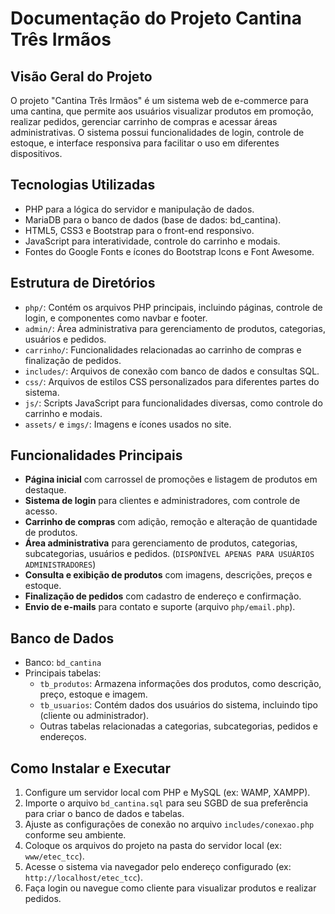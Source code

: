# Documentação do Projeto Cantina Três Irmãos

## Visão Geral do Projeto
O projeto "Cantina Três Irmãos" é um sistema web de e-commerce para uma cantina, que permite aos usuários visualizar produtos em promoção, realizar pedidos, gerenciar carrinho de compras e acessar áreas administrativas. O sistema possui funcionalidades de login, controle de estoque, e interface responsiva para facilitar o uso em diferentes dispositivos.

## Tecnologias Utilizadas
- PHP para a lógica do servidor e manipulação de dados.
- MariaDB para o banco de dados (base de dados: bd_cantina).
- HTML5, CSS3 e Bootstrap para o front-end responsivo.
- JavaScript para interatividade, controle do carrinho e modais.
- Fontes do Google Fonts e ícones do Bootstrap Icons e Font Awesome.

## Estrutura de Diretórios
- `php/`: Contém os arquivos PHP principais, incluindo páginas, controle de login, e componentes como navbar e footer.
- `admin/`: Área administrativa para gerenciamento de produtos, categorias, usuários e pedidos.
- `carrinho/`: Funcionalidades relacionadas ao carrinho de compras e finalização de pedidos.
- `includes/`: Arquivos de conexão com banco de dados e consultas SQL.
- `css/`: Arquivos de estilos CSS personalizados para diferentes partes do sistema.
- `js/`: Scripts JavaScript para funcionalidades diversas, como controle do carrinho e modais.
- `assets/` e `imgs/`: Imagens e ícones usados no site.

## Funcionalidades Principais
- **Página inicial** com carrossel de promoções e listagem de produtos em destaque.
- **Sistema de login** para clientes e administradores, com controle de acesso.
- **Carrinho de compras** com adição, remoção e alteração de quantidade de produtos.
- **Área administrativa** para gerenciamento de produtos, categorias, subcategorias, usuários e pedidos. (`DISPONÍVEL APENAS PARA USUÁRIOS ADMINISTRADORES`)
- **Consulta e exibição de produtos** com imagens, descrições, preços e estoque.
- **Finalização de pedidos** com cadastro de endereço e confirmação.
- **Envio de e-mails** para contato e suporte (arquivo `php/email.php`).

## Banco de Dados
- Banco: `bd_cantina`
- Principais tabelas:
  - `tb_produtos`: Armazena informações dos produtos, como descrição, preço, estoque e imagem.
  - `tb_usuarios`: Contém dados dos usuários do sistema, incluindo tipo (cliente ou administrador).
  - Outras tabelas relacionadas a categorias, subcategorias, pedidos e endereços.

## Como Instalar e Executar
1. Configure um servidor local com PHP e MySQL (ex: WAMP, XAMPP).
2. Importe o arquivo `bd_cantina.sql` para seu SGBD de sua preferência para criar o banco de dados e tabelas.
3. Ajuste as configurações de conexão no arquivo `includes/conexao.php` conforme seu ambiente.
4. Coloque os arquivos do projeto na pasta do servidor local (ex: `www/etec_tcc`).
5. Acesse o sistema via navegador pelo endereço configurado (ex: `http://localhost/etec_tcc`).
6. Faça login ou navegue como cliente para visualizar produtos e realizar pedidos.
